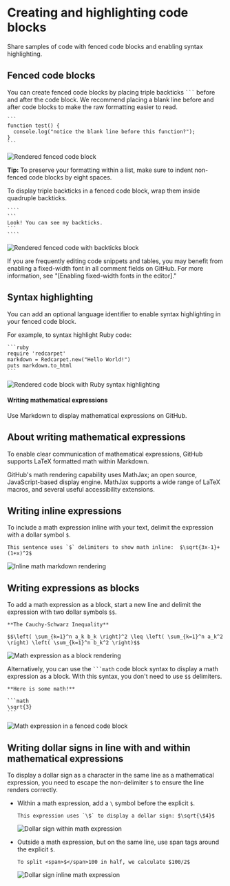 
Creating and highlighting code blocks
=====================================


Share samples of code with fenced code blocks and enabling syntax
highlighting.


Fenced code blocks
----------------------------------------------------

You can create fenced code blocks by placing triple backticks
```` ``` ```` before and after the code block. We recommend placing a
blank line before and after code blocks to make the raw formatting
easier to read.

    ```
    function test() {
      console.log("notice the blank line before this function?");
    }
    ```

![Rendered fenced code
block](./images/fenced-code-block-rendered.png)


**Tip:** To preserve your formatting within a list, make sure to indent
non-fenced code blocks by eight spaces.


To display triple backticks in a fenced code block, wrap them inside
quadruple backticks.

    ````
    ```
    Look! You can see my backticks.
    ```
    ````

![Rendered fenced code with backticks
block](./images/fenced-code-show-backticks-rendered.png)

If you are frequently editing code snippets and tables, you may benefit
from enabling a fixed-width font in all comment fields on GitHub. For
more information, see \"[Enabling fixed-width fonts in the
editor].\"

Syntax highlighting
------------------------------------------------------

You can add an optional language identifier to enable syntax
highlighting in your fenced code block.

For example, to syntax highlight Ruby code:

    ```ruby
    require 'redcarpet'
    markdown = Redcarpet.new("Hello World!")
    puts markdown.to_html
    ```

![Rendered code block with Ruby syntax
highlighting](./images/code-block-syntax-highlighting-rendered.png)



#### Writing mathematical expressions

Use Markdown to display mathematical expressions on GitHub.




About writing mathematical expressions
------------------------------------------------------------

To enable clear communication of mathematical expressions, GitHub
supports LaTeX formatted math within Markdown.

GitHub\'s math rendering capability uses MathJax; an open source,
JavaScript-based display engine. MathJax supports a wide range of LaTeX
macros, and several useful accessibility extensions.


Writing inline expressions
---------------------------------------------------------------

To include a math expression inline with your text, delimit the
expression with a dollar symbol `$`.

    This sentence uses `$` delimiters to show math inline:  $\sqrt{3x-1}+(1+x)^2$

![Inline math markdown
rendering](./images/inline-math-markdown-rendering.png)

Writing expressions as blocks
------------------------------------------

To add a math expression as a block, start a new line and delimit the
expression with two dollar symbols `$$`.

    **The Cauchy-Schwarz Inequality**

    $$\left( \sum_{k=1}^n a_k b_k \right)^2 \leq \left( \sum_{k=1}^n a_k^2 \right) \left( \sum_{k=1}^n b_k^2 \right)$$

![Math expression as a block
rendering](./images/math-expression-as-a-block-rendering.png)

Alternatively, you can use the ```` ```math ```` code block syntax to
display a math expression as a block. With this syntax, you don\'t need
to use `$$` delimiters.

    **Here is some math!**

    ```math
    \sqrt{3}
    ```

![Math expression in a fenced code
block](./images/math-expression-as-a-fenced-code-block.png)

Writing dollar signs in line with and within mathematical expressions
-----------------------------------------------------------------------

To display a dollar sign as a character in the same line as a
mathematical expression, you need to escape the non-delimiter `$` to
ensure the line renders correctly.

-   Within a math expression, add a `\` symbol before the explicit `$`.

        This expression uses `\$` to display a dollar sign: $\sqrt{\$4}$

    ![Dollar sign within math
    expression](./images/dollar-sign-within-math-expression.png)

-   Outside a math expression, but on the same line, use span tags
    around the explicit `$`.

        To split <span>$</span>100 in half, we calculate $100/2$

    ![Dollar sign inline math
    expression](./images/dollar-sign-inline-math-expression.png)
